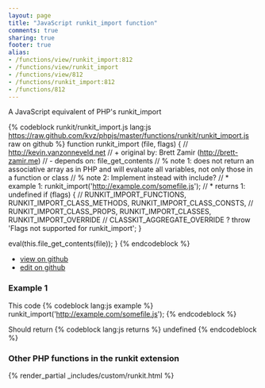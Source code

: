 ```yaml
---
layout: page
title: "JavaScript runkit_import function"
comments: true
sharing: true
footer: true
alias:
- /functions/view/runkit_import:812
- /functions/view/runkit_import
- /functions/view/812
- /functions/runkit_import:812
- /functions/812
---
```

<!-- Generated by Rakefile:build -->
A JavaScript equivalent of PHP's runkit_import

{% codeblock runkit/runkit_import.js lang:js https://raw.github.com/kvz/phpjs/master/functions/runkit/runkit_import.js raw on github %}
function runkit_import (file, flags) {
  // http://kevin.vanzonneveld.net
  // +   original by: Brett Zamir (http://brett-zamir.me)
  // -    depends on: file_get_contents
  // %        note 1: does not return an associative array as in PHP and will evaluate all variables, not only those in a function or class
  // %        note 2: Implement instead with include?
  // *     example 1: runkit_import('http://example.com/somefile.js');
  // *     returns 1: undefined
  if (flags) {
    // RUNKIT_IMPORT_FUNCTIONS, RUNKIT_IMPORT_CLASS_METHODS, RUNKIT_IMPORT_CLASS_CONSTS,
    // RUNKIT_IMPORT_CLASS_PROPS, RUNKIT_IMPORT_CLASSES, RUNKIT_IMPORT_OVERRIDE
    // CLASSKIT_AGGREGATE_OVERRIDE ?
    throw 'Flags not supported for runkit_import';
  }

  eval(this.file_get_contents(file));
}
{% endcodeblock %}

 - [view on github](https://github.com/kvz/phpjs/blob/master/functions/runkit/runkit_import.js)
 - [edit on github](https://github.com/kvz/phpjs/edit/master/functions/runkit/runkit_import.js)

### Example 1
This code
{% codeblock lang:js example %}
runkit_import('http://example.com/somefile.js');
{% endcodeblock %}

Should return
{% codeblock lang:js returns %}
undefined
{% endcodeblock %}


### Other PHP functions in the runkit extension
{% render_partial _includes/custom/runkit.html %}
